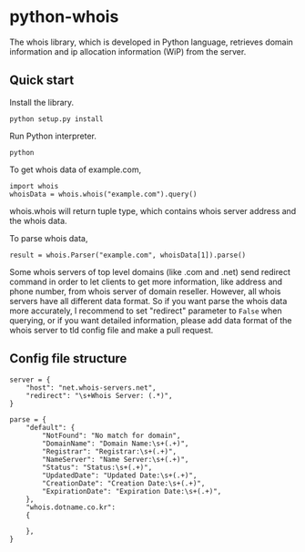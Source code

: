 python-whois
============

The whois library, which is developed in Python language, retrieves domain information and ip allocation information (WiP) from the server.

Quick start
-----------

Install the library.

	python setup.py install

Run Python interpreter.
	
	python

To get whois data of example.com,

	import whois
	whoisData = whois.whois("example.com").query()

whois.whois will return tuple type, which contains whois server address and the whois data. 

To parse whois data, 

	result = whois.Parser("example.com", whoisData[1]).parse()

Some whois servers of top level domains (like .com and .net) send redirect command in order to let clients to get more information, like address and phone number, from whois server of domain reseller. However, all whois servers have all different data format. So if you want parse the whois data more accurately, I recommend to set "redirect" parameter to `False` when querying, or if you want detailed information, please add data format of the whois server to tld config file and make a pull request.

Config file structure
-----------

	server = {
		"host": "net.whois-servers.net",
		"redirect": "\s+Whois Server: (.*)",
	}
	
	parse = {
		"default": {
			"NotFound": "No match for domain",
			"DomainName": "Domain Name:\s+(.+)",
			"Registrar": "Registrar:\s+(.+)",
			"NameServer": "Name Server:\s+(.+)",
			"Status": "Status:\s+(.+)",
			"UpdatedDate": "Updated Date:\s+(.+)",
			"CreationDate": "Creation Date:\s+(.+)",
			"ExpirationDate": "Expiration Date:\s+(.+)",
		},
		"whois.dotname.co.kr":
		{

		},
	}




